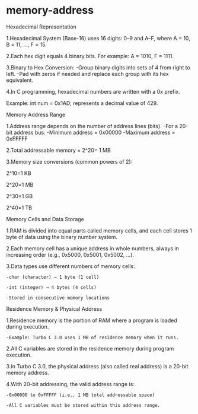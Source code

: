 # memory-address
Hexadecimal Representation


1.Hexadecimal System (Base-16) uses 16 digits: 0–9 and A–F, where A = 10, B = 11, ..., F = 15.

2.Each hex digit equals 4 binary bits. For example: A = 1010, F = 1111.

3.Binary to Hex Conversion:
  -Group binary digits into sets of 4 from right to left.
  -Pad with zeros if needed and replace each group with its hex equivalent.

4.In C programming, hexadecimal numbers are written with a 0x prefix.

Example: int num = 0x1AD; represents a decimal value of 429.



Memory Address Range

1.Address range depends on the number of address lines (bits).
   -For a 20-bit address bus:
      -Minimum address = 0x00000
      -Maximum address = 0xFFFFF

2.Total addressable memory = 2^20= 1 MB

3.Memory size conversions (common powers of 2):

2^10=1 KB

2^20=1 MB

2^30=1 GB

2^40=1 TB

Memory Cells and Data Storage

1.RAM is divided into equal parts called memory cells, and each cell stores 1 byte of data using the binary number system.



2.Each memory cell has a unique address in whole numbers, always in increasing order (e.g., 0x5000, 0x5001, 0x5002, ...).

3.Data types use different numbers of memory cells:

    -char (character) → 1 byte (1 cell)

    -int (integer) → 4 bytes (4 cells)

    -Stored in consecutive memory locations


Residence Memory & Physical Address 

1.Residence memory is the portion of RAM where a program is loaded during execution.

    -Example: Turbo C 3.0 uses 1 MB of residence memory when it runs.

2.All C variables are stored in the residence memory during program execution.

3.In Turbo C 3.0, the physical address (also called real address) is a 20-bit memory address.

4.With 20-bit addressing, the valid address range is:

    -0x00000 to 0xFFFFF (i.e., 1 MB total addressable space)

    -All C variables must be stored within this address range.
